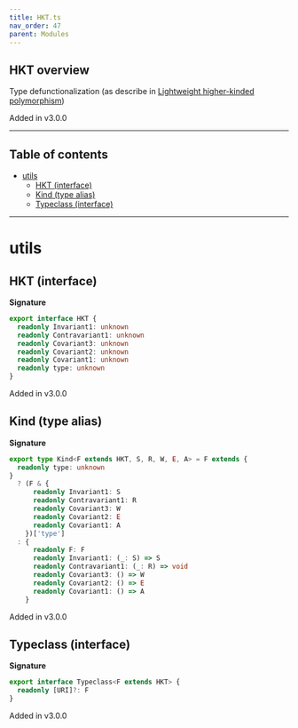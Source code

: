 ```yaml
---
title: HKT.ts
nav_order: 47
parent: Modules
---
```


## HKT overview

Type defunctionalization (as describe in [Lightweight higher-kinded polymorphism](https://www.cl.cam.ac.uk/~jdy22/papers/lightweight-higher-kinded-polymorphism.pdf))

Added in v3.0.0

---

<h2 class="text-delta">Table of contents</h2>

- [utils](#utils)
  - [HKT (interface)](#hkt-interface)
  - [Kind (type alias)](#kind-type-alias)
  - [Typeclass (interface)](#typeclass-interface)

---

# utils

## HKT (interface)

**Signature**

```ts
export interface HKT {
  readonly Invariant1: unknown
  readonly Contravariant1: unknown
  readonly Covariant3: unknown
  readonly Covariant2: unknown
  readonly Covariant1: unknown
  readonly type: unknown
}
```

Added in v3.0.0

## Kind (type alias)

**Signature**

```ts
export type Kind<F extends HKT, S, R, W, E, A> = F extends {
  readonly type: unknown
}
  ? (F & {
      readonly Invariant1: S
      readonly Contravariant1: R
      readonly Covariant3: W
      readonly Covariant2: E
      readonly Covariant1: A
    })['type']
  : {
      readonly F: F
      readonly Invariant1: (_: S) => S
      readonly Contravariant1: (_: R) => void
      readonly Covariant3: () => W
      readonly Covariant2: () => E
      readonly Covariant1: () => A
    }
```

Added in v3.0.0

## Typeclass (interface)

**Signature**

```ts
export interface Typeclass<F extends HKT> {
  readonly [URI]?: F
}
```

Added in v3.0.0
